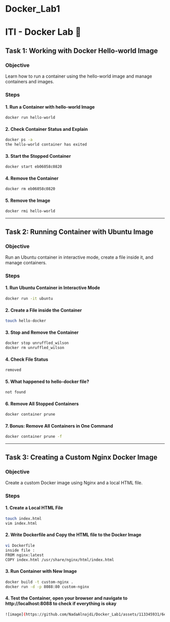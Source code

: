 # Docker_Lab1
# ITI - Docker Lab 🐋

## Task 1: Working with Docker Hello-world Image
### Objective
Learn how to run a container using the hello-world image and manage containers and images.

### Steps
#### 1. Run a Container with hello-world Image
```bash
docker run hello-world
```
#### 2. Check Container Status and Explain
```bash
docker ps -a
the hello-world container has exited
```
#### 3. Start the Stopped Container
```bash
docker start eb06058c0820
```
#### 4. Remove the Container
```bash
docker rm eb06058c0820
```
#### 5. Remove the Image
```bash
docker rmi hello-world

```
---

## Task 2: Running Container with Ubuntu Image
### Objective
Run an Ubuntu container in interactive mode, create a file inside it, and manage containers.

### Steps
#### 1. Run Ubuntu Container in Interactive Mode
```bash
docker run -it ubuntu
```
#### 2. Create a File inside the Container
```bash
touch hello-docker
```
#### 3. Stop and Remove the Container
```bash
docker stop unruffled_wilson
docker rm unruffled_wilson
```
#### 4. Check File Status
```bash
removed
```
#### 5. What happened to hello-docker file?
```bash
not found
```
#### 6. Remove All Stopped Containers
```bash
docker container prune
```
#### 7. Bonus: Remove All Containers in One Command
```bash
docker container prune -f
```

---
## Task 3: Creating a Custom Nginx Docker Image
### Objective
Create a custom Docker image using Nginx and a local HTML file.

### Steps
#### 1. Create a Local HTML File
```bash
touch index.html
vim index.html
```
#### 2. Write Dockerfile and Copy the HTML file to the Docker Image
```bash
vi Dockerfile
inside file :
FROM nginx:latest
COPY index.html /usr/share/nginx/html/index.html
```
#### 3. Run Container with New Image
```bash
docker build -t custom-nginx .
docker run -d -p 8088:80 custom-nginx

```

#### 4. Test the Container, open your browser and navigate to http://localhost:8088 to check if everything is okay
```bash
![image](https://github.com/NadaAlnajdi/Docker_Lab1/assets/113345931/6e6cf227-2abd-4fc2-b78d-ded10457caf5)


```
